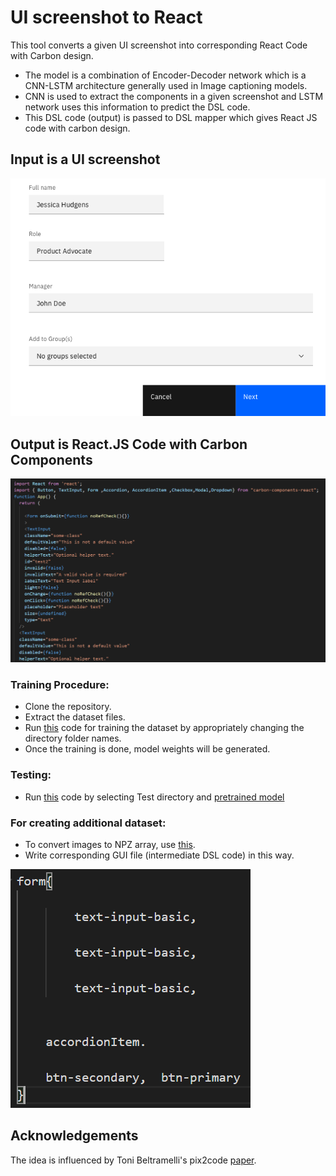    # UI screenshot to React

This tool converts a given UI screenshot into corresponding React Code with Carbon design.
- The model is a combination of Encoder-Decoder network which is a CNN-LSTM architecture generally used in Image captioning models.
- CNN is used to extract the components in a given screenshot and LSTM network uses this information to predict the DSL code.
- This DSL code (output) is passed to DSL mapper which gives React JS code with carbon design.
## Input is a UI screenshot 

![Image 1](https://github.com/sourabhk19/UI-screenshot-to-React-/blob/master/README_images/z1.png)

## Output is React.JS Code with Carbon Components

![Image 2](https://github.com/sourabhk19/UI-screenshot-to-React-/blob/master/README_images/react_code.PNG)

### Training Procedure:

- Clone the repository.
- Extract the dataset files.
- Run [this](https://github.com/sourabhk19/UI-screenshot-to-React-/blob/master/React_Train.ipynb) code for training the dataset by appropriately changing the directory folder names.
- Once the training is done, model weights will be generated. 

### Testing:

- Run [this](https://github.com/sourabhk19/UI-screenshot-to-React-/blob/master/React_Test.ipynb) code by selecting Test directory and [pretrained model](https://github.com/sourabhk19/UI-screenshot-to-React-/tree/master/pretrained%20models)

### For creating additional dataset:

- To convert images to NPZ array, use [this](https://github.com/sourabhk19/UI-screenshot-to-React-/blob/master/Dsl_to_React.ipynb).
- Write corresponding GUI file (intermediate DSL code) in this way.

![Image 3](https://github.com/sourabhk19/UI-screenshot-to-React-/blob/master/README_images/gui.PNG)



## Acknowledgements

The idea is influenced by Toni Beltramelli's pix2code [paper](https://arxiv.org/abs/1705.07962).
